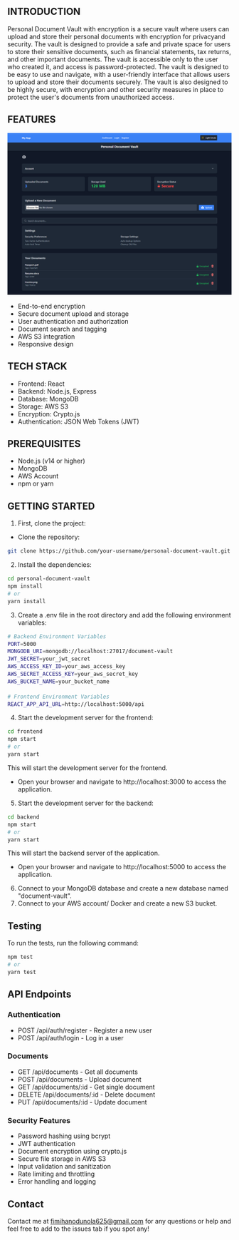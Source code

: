 ## INTRODUCTION

Personal Document Vault with encryption is a secure vault where users can upload and store their personal documents with encryption for privacyand security. The vault is designed to provide a safe and private space for users to store their sensitive documents, such as financial statements, tax returns, and other important documents. The vault is accessible only to the user who created it, and access is password-protected. The vault is designed to be easy to use and navigate, with a user-friendly interface that allows users to upload and store their documents securely. The vault is also designed to be highly secure, with encryption and other security measures in place to protect the user's documents from unauthorized access.

## FEATURES

![Dashboard preview](frontend/public/screencapture-localhost-3000-dashboard-2024-12-30-15_13_33.png)

- End-to-end encryption
- Secure document upload and storage
- User authentication and authorization
- Document search and tagging
- AWS S3 integration
- Responsive design

## TECH STACK

- Frontend: React
- Backend: Node.js, Express
- Database: MongoDB
- Storage: AWS S3
- Encryption: Crypto.js
- Authentication: JSON Web Tokens (JWT)

## PREREQUISITES

- Node.js (v14 or higher)
- MongoDB
- AWS Account
- npm or yarn

## GETTING STARTED

1. First, clone the project:

-  Clone the repository:

```bash
git clone https://github.com/your-username/personal-document-vault.git
```
2. Install the dependencies:
```bash
cd personal-document-vault
npm install
# or
yarn install
```

3. Create a .env file in the root directory and add the following environment variables:
```bash
# Backend Environment Variables
PORT=5000
MONGODB_URI=mongodb://localhost:27017/document-vault
JWT_SECRET=your_jwt_secret
AWS_ACCESS_KEY_ID=your_aws_access_key
AWS_SECRET_ACCESS_KEY=your_aws_secret_key
AWS_BUCKET_NAME=your_bucket_name

# Frontend Environment Variables
REACT_APP_API_URL=http://localhost:5000/api
```

4. Start the development server for the frontend:

```bash
cd frontend
npm start
# or
yarn start
```
This will start the development server for the frontend.
-  Open your browser and navigate to http://localhost:3000 to access the application.

5. Start the development server for the backend:
```bash
cd backend
npm start
# or
yarn start
```
This will start the backend server of the application.
- Open your browser and navigate to http://localhost:5000 to access the application.

6. Connect to your MongoDB database and create a new database named "document-vault".
7. Connect to your AWS account/ Docker and create a new S3 bucket.

## Testing
To run the tests, run the following command:
```bash
npm test
# or
yarn test
```

## API Endpoints

### Authentication
- POST /api/auth/register - Register a new user
- POST /api/auth/login - Log in a user

### Documents
- GET /api/documents - Get all documents
- POST /api/documents - Upload document
- GET /api/documents/:id - Get single document
- DELETE /api/documents/:id - Delete document
- PUT /api/documents/:id - Update document

### Security Features
- Password hashing using bcrypt
- JWT authentication
- Document encryption using crypto.js
- Secure file storage in AWS S3
- Input validation and sanitization
- Rate limiting and throttling
- Error handling and logging

## Contact

Contact me at fimihanodunola625@gmail.com for any questions or help and feel free to add to the issues tab if you spot any!

